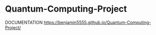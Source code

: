 # Quantum-Computing-Project
DOCUMENTATION
https://benjamin5555.github.io/Quantum-Computing-Project/
